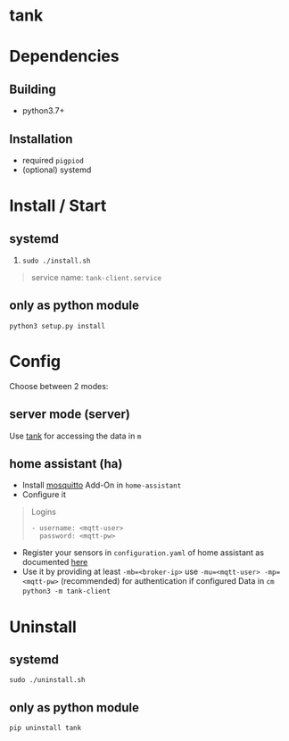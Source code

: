 # tank

# Dependencies

## Building
* python3.7+
## Installation
* required `pigpiod`
* (optional) systemd

# Install / Start

## systemd
1. `sudo ./install.sh`
> service name: `tank-client.service`
## only as python module

`python3 setup.py install`

# Config
Choose between 2 modes:

## server mode (server)
Use [tank](https://github.com/DarwinsBuddy/tank) for accessing the data in `m`

## home assistant (ha)
* Install [mosquitto](https://www.home-assistant.io/docs/mqtt/broker/) Add-On in `home-assistant`
* Configure it
> Logins
> ```
> - username: <mqtt-user>
>   password: <mqtt-pw>
> ```
* Register your sensors in `configuration.yaml` of home assistant as documented [here](https://github.com/DarwinsBuddy/tank/tree/main/tank/data/homeassistant/configuration.yaml)
* Use it by providing at least `-mb=<broker-ip>`
  use `-mu=<mqtt-user> -mp=<mqtt-pw>` (recommended) for authentication if configured
  Data in `cm`
`python3 -m tank-client`
# Uninstall
## systemd
`sudo ./uninstall.sh`
## only as python module
`pip uninstall tank`
